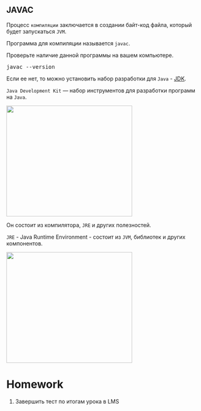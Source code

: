 <h2>JAVAC</h2>

<p>Процесс <code>компиляции</code> заключается в создании байт-код файла, который будет запускаться <code>JVM</code>.</p>

<p>Программа для компиляции называется <code>javac</code>.</p>

<p>Проверьте наличие данной программы на вашем компьютере.</p>

<pre>javac --version</pre>

<p>Если ее нет, то можно установить набор разработки для <code>Java</code> - <a href="https://www.oracle.com/java/technologies/downloads/" rel="nofollow noopener noreferrer">JDK</a>.</p>

<p><code>Java Development Kit</code> — набор инструментов для разработки программ на <code>Java</code>.</p>

<p><img alt="" height="289" name="image.png" src="https://ucarecdn.com/bec5ecf1-9400-4012-b205-93518540c376/" width="328"></p>

<p>Он состоит из компилятора, <code>JRE</code> и других полезностей.</p>

<p><code>JRE</code> - Java Runtime Environment - состоит из <code>JVM</code>, библиотек и других компонентов.</p>

<p><img alt="" height="289" name="image.png" src="https://ucarecdn.com/d5bf27cb-db01-46fa-9bc6-f5ba681f32fd/" width="328"></p>


# Homework
1. Завершить тест по итогам урока в LMS